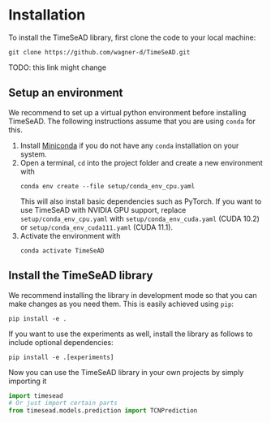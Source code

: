 # Installation
To install the TimeSeAD library, first clone the code to your local machine:
```
git clone https://github.com/wagner-d/TimeSeAD.git
```
TODO: this link might change

## Setup an environment
We recommend to set up a virtual python environment before installing TimeSeAD. The following instructions assume that you are using `conda` for this. 

1. Install [Miniconda](https://docs.conda.io/en/latest/miniconda.html) if you do not  have any `conda` installation on your system.
2. Open a terminal, `cd` into the project folder and create a new environment with
   ```
   conda env create --file setup/conda_env_cpu.yaml
   ```
   This will also install basic dependencies such as PyTorch. If you want to use TimeSeAD with NVIDIA GPU support, replace `setup/conda_env_cpu.yaml` with `setup/conda_env_cuda.yaml` (CUDA 10.2) or `setup/conda_env_cuda111.yaml` (CUDA 11.1).
3. Activate the environment with
   ```
   conda activate TimeSeAD
   ```

## Install the TimeSeAD library
We recommend installing the library in development mode so that you can make changes as you need them. This is easily achieved using `pip`:
```
pip install -e .
```
If you want to use the experiments as well, install the library as follows to include optional dependencies:
```
pip install -e .[experiments]
```

Now you can use the TimeSeAD library in your own projects by simply importing it
```python
import timesead
# Or just import certain parts
from timesead.models.prediction import TCNPrediction
```

